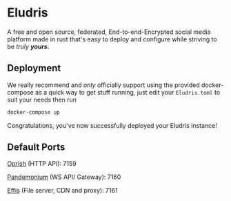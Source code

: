 # Eludris

A free and open source, federated, End-to-end-Encrypted social media platform made in rust that's easy to deploy and configure while striving to be *truly **yours***.

## Deployment

We really recommend and *only* officially support using the provided docker-compose as a quick way to get stuff running, just edit your `Eludris.toml` to suit your needs then run

```sh
docker-compose up
```

Congratulations, you've now successfully deployed your Eludris instance!

## Default Ports

[Oprish](https://github.com/eludris/oprish) (HTTP API): 7159

[Pandemonium](https://github.com/eludris/pandemonium) (WS API/ Gateway): 7160

[Effis](https://github.com/eludris/effis) (File server, CDN and proxy): 7161
